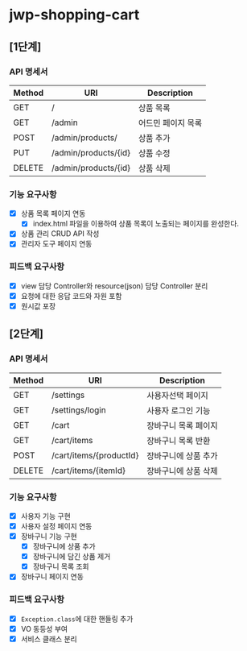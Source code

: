 # jwp-shopping-cart

## [1단계]

### API 명세서

| Method | URI                  | Description |
|--------|----------------------|-------------|
| GET    | /                    | 상품 목록       |
| GET    | /admin               | 어드민 페이지 목록  |
| POST   | /admin/products/     | 상품 추가       |
| PUT    | /admin/products/{id} | 상품 수정       |
| DELETE | /admin/products/{id} | 상품 삭제       |

### 기능 요구사항

- [x] 상품 목록 페이지 연동
    - [x] index.html 파일을 이용하여 상품 목록이 노출되는 페이지를 완성한다.
- [x] 상품 관리 CRUD API 작성
- [x] 관리자 도구 페이지 연동

### 피드백 요구사항

- [x] view 담당 Controller와 resource(json) 담당 Controller 분리
- [x] 요청에 대한 응답 코드와 자원 포함
- [x] 원시값 포장

## [2단계]

### API 명세서

| Method | URI                     | Description |
|--------|-------------------------|-------------|
| GET    | /settings               | 사용자선택 페이지   |
| GET    | /settings/login         | 사용자 로그인 기능  |
| GET    | /cart                   | 장바구니 목록 페이지 |
| GET    | /cart/items             | 장바구니 목록 반환  |
| POST   | /cart/items/{productId} | 장바구니에 상품 추가 |
| DELETE | /cart/items/{itemId}    | 장바구니에 상품 삭제 |

### 기능 요구사항

- [x] 사용자 기능 구현
- [x] 사용자 설정 페이지 연동
- [x] 장바구니 기능 구현
    - [x] 장바구니에 상품 추가
    - [x] 장바구니에 담긴 상품 제거
    - [x] 장바구니 목록 조회
- [x] 장바구니 페이지 연동

### 피드백 요구사항

- [x] `Exception.class`에 대한 핸들링 추가
- [x] VO 동등성 부여
- [x] 서비스 클래스 분리
